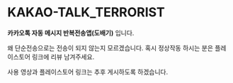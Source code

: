 # KAKAO-TALK_TERRORIST

 **카카오톡 자동 메시지 반복전송앱(도배기)** 입니다.
 
왜 단순전송으로는 전송이 되지 않는지 모르겠습니다. 
혹시 정상작동 하시는 분은 플레이스토어 링크에 리뷰 남겨주세요.

사용 영상과 플레이스토어 링크는 추후 게시하도록 하겠습니다.
